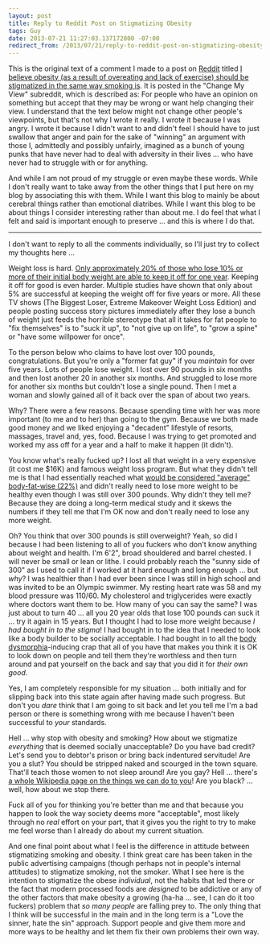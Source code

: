 ```yaml
---
layout: post
title: Reply to Reddit Post on Stigmatizing Obesity
tags: Guy
date: 2013-07-21 11:27:03.137172000 -07:00
redirect_from: /2013/07/21/reply-to-reddit-post-on-stigmatizing-obesity.html
---
```


This is the original text of a comment I made to a post on [Reddit][reddit] titled [I believe obesity (as a result of overeating and lack of exercise) should be stigmatized in the same way smoking is][post]. It is posted in the "Change My View" subreddit, which is described as: For people who have an opinion on something but accept that they may be wrong or want help changing their view. I understand that the text below might not change other people's viewpoints, but that's not why I wrote it really. I wrote it because I was angry. I wrote it because I didn't want to and didn't feel I should have to just swallow that anger and pain for the sake of "winning" an argument with those I, admittedly and possibly unfairly, imagined as a bunch of young punks that have never had to deal with adversity in their lives ... who have never had to struggle with or for anything.

And while I am not proud of my struggle or even maybe these words. While I don't really want to take away from the other things that I put here on my blog by associating this with them. While I want this blog to mainly be about cerebral things rather than emotional diatribes. While I want this blog to be about things I consider interesting rather than about me. I do feel that what I felt and said is important enough to preserve ... and this is where I do that.

-----

I don't want to reply to all the comments individually, so I'll just try to collect my thoughts here ...

Weight loss is hard. [Only approximately 20% of those who lose 10% or more of their initial body weight are able to keep it off for one year][success]. Keeping it off for good is even harder. Multiple studies have shown that only about 5% are successful at keeping the weight off for five years or more. All these TV shows (The Biggest Loser, Extreme Makeover Weight Loss Edition) and people posting success story pictures immediately after they lose a bunch of weight just feeds the horrible stereotype that all it takes for fat people to "fix themselves" is to "suck it up", to "not give up on life", to "grow a spine" or "have some willpower for once".

To the person below who claims to have lost over 100 pounds, congratulations. But you're only a "former fat guy" if you *maintain* for over five years. Lots of people lose weight. I lost over 90 pounds in six months and then lost another 20 in another six months. And struggled to lose more for another six months but couldn't lose a single pound. Then I met a woman and slowly gained all of it back over the span of about two years.

Why? There were a few reasons. Because spending time with her was more important (to me and to her) than going to the gym. Because we both made good money and we liked enjoying a "decadent" lifestyle of resorts, massages, travel and, yes, food. Because I was trying to get promoted and worked my ass off for a year and a half to make it happen (it didn't).

You know what's really fucked up? I lost all that weight in a very expensive (it cost me $16K) and famous weight loss program. But what they didn't tell me is that I had essentially reached what [would be considered "average" body-fat-wise (22%)][fat-percentages] and didn't really need to lose more weight to be healthy even though I was still over 300 pounds. Why didn't they tell me? Because they are doing a long-term medical study and it skews the numbers if they tell me that I'm OK now and don't really need to lose any more weight.

Oh? You think that over 300 pounds is still overweight? Yeah, so did I because I had been listening to all of you fuckers who don't know anything about weight and health. I'm 6'2", broad shouldered and barrel chested. I will never be small or lean or lithe. I could probably reach the "sunny side of 300" as I used to call it if I worked at it hard enough and long enough ... but *why*? I was healthier than I had ever been since I was still in high school and was invited to be an Olympic swimmer. My resting heart rate was 58 and my blood pressure was 110/60. My cholesterol and triglycerides were exactly where doctors want them to be. How many of you can say the same? I was just about to turn 40 ... all you 20 year olds that lose 100 pounds can suck it ... try it again in 15 years. But I thought I had to lose more weight because *I had bought in to the stigma*! I had bought in to the idea that I needed to look like a body builder to be socially acceptable. I had bought in to all the [body dysmorphia][dysmorphia]-inducing crap that all of you have that makes you think it is OK to look down on people and tell them they're worthless and then turn around and pat yourself on the back and say that you did it for *their own good*.

Yes, I am completely responsible for my situation ... both initially and for slipping back into this state again after having made such progress. But don't you *dare* think that I am going to sit back and let you tell me I'm a bad person or there is something wrong with me because I haven't been successful to *your* standards.

Hell ... why stop with obesity and smoking? How about we stigmatize *everything* that is deemed socially unacceptable? Do you have bad credit? Let's send you to debtor's prison or bring back indentured servitude! Are you a slut? You should be stripped naked and scourged in the town square. That'll teach those women to not sleep around! Are you gay? Hell ... there's [a whole Wikipedia page on the things we can do to you][lgbt-violence]! Are you black? ... well, how about we stop there.

Fuck all of you for thinking you're better than me and that because you happen to look the way society deems more "acceptable", most likely through no *real* effort on your part, that it gives you the right to try to make me feel worse than I already do about my current situation.

And one final point about what I feel is the difference in attitude between stigmatizing smoking and obesity. I think great care has been taken in the public advertising campaigns (though perhaps not in people's internal attitudes) to stigmatize smok*ing*, not the smok*er*. What I see here is the intention to stigmatize the obese *individual*, not the habits that led there or the fact that modern processed foods are *designed* to be addictive or any of the other factors that make obesity a growing (ha-ha ... see, I can do it too fuckers) problem that *so many people* are falling prey to. The only thing that I think will be successful in the main and in the long term is a "Love the sinner, hate the sin" approach. Support people and give them more and more ways to be healthy and let them fix their own problems their own way.

[dysmorphia]: http://en.wikipedia.org/wiki/Body_dysmorphic_disorder
[fat-percentages]: http://www.builtlean.com/2010/08/03/ideal-body-fat-percentage-chart/
[lgbt-violence]: http://en.wikipedia.org/wiki/History_of_violence_against_LGBT_people_in_the_United_States
[post]: http://www.reddit.com/r/changemyview/comments/1ipzt7/i_believe_obesity_as_a_result_of_overeating_and/
[reddit]: http://www.reddit.com
[success]: http://ajcn.nutrition.org/content/82/1/222S.full
